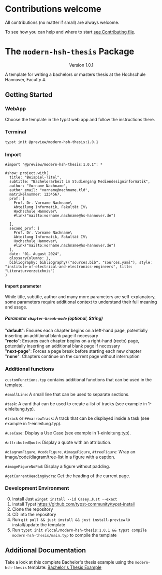 # Contributions welcome

All contributions (no matter if small) are always welcome.

To see how you can help and where to start [see Contributing file](CONTRIBUTING.md).

# The `modern-hsh-thesis` Package
<div align="center">Version 1.0.1</div>

A template for writing a bachelors or masters thesis at the Hochschule Hannover, Faculty 4.

## Getting Started

### WebApp
Choose the template in the typst web app and follow the instructions there.

### Terminal
```bash
typst init @preview/modern-hsh-thesis:1.0.1
```

### Import
```typ
#import "@preview/modern-hsh-thesis:1.0.1": *

#show: project.with(
  title: "Beispiel-Titel",
  subtitle: "Bachelorarbeit im Studiengang Mediendesigninformatik",
  author: "Vorname Nachname",
  author_email: "vorname@nachname.tld",
  matrikelnummer: 1234567,
  prof: [
    Prof. Dr. Vorname Nachname\
    Abteilung Informatik, Fakultät IV\
    Hochschule Hannover\    
    #link("mailto:vorname.nachname@hs-hannover.de")
    
  ],
  second_prof: [
    Prof. Dr. Vorname Nachname\
    Abteilung Informatik, Fakultät IV\
    Hochschule Hannover\    
    #link("mailto:vorname.nachname@hs-hannover.de")
  ],
  date: "01. August 2024",
  glossaryColumns: 1,
  bibliography: bibliography(("sources.bib", "sources.yaml"), style: "institute-of-electrical-and-electronics-engineers", title: "Literaturverzeichnis")
)
```

#### Import parameter
While title, subtitle, author and many more parameters are self-explanatory, some parameters require additional context to understand their full meaning and usage. 

##### Parameter `chapter-break-mode` (optional, String)
"**default**": Ensures each chapter begins on a left-hand page, potentially inserting an additional blank page if necessary \
"**recto**": Ensures each chapter begins on a right-hand (recto) page, potentially inserting an additional blank page if necessary \
"**next-page**": Forces a page break before starting each new chapter
"**none**": Chapters continue on the current page without interruption


### Additional functions
`customFunctions.typ` contains additional functions that can be used in the template.

`#smallLine`: A small line that can be used to separate sections.

`#task`: A card that can be used to create a list of tracks (see example in 1-einleitung.typ).

`#track` or `##narrowTrack`: A track that can be displayed inside a task (see example in 1-einleitung.typ).

`#useCase`: Display a Use Case (see example in 1-einleitung.typ).

`#attributedQuote`: Display a quote with an attribution.

`#diagramFigure`, `#codeFigure`, `#imageFigure`, `#treeFigure`: Wrap an image/code/diagram/tree-list in a figure with a caption.

`#imageFigureNoPad`: Display a figure without padding.

`#getCurrentHeadingHydra`: Get the heading of the current page.



### Development Environment

0. Install Just `winget install --id Casey.Just --exact`
1. Install Typst https://github.com/typst-community/typst-install
2. Clone the repository
3. CD into the repository
4. Run `git pull && just install && just install-preview` to install/update the template
5. Run `typst init @local/modern-hsh-thesis:1.0.1 && typst compile modern-hsh-thesis/main.typ` to compile the template


## Additional Documentation

Take a look at this complete Bachelor's thesis example using the `modern-hsh-thesis` template: [Bachelor's Thesis Example](https://github.com/MrToWy/Bachelorarbeit)
